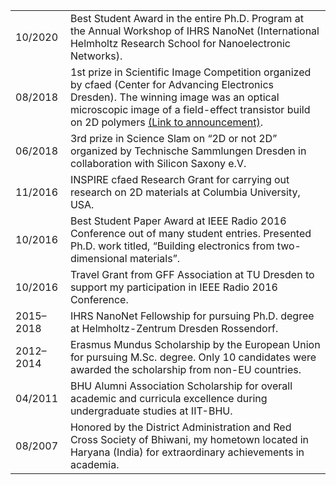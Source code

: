 

|              	|                                                                                                                                                                                                                                           	|
|--------------	|-------------------------------------------------------------------------------------------------------------------------------------------------------------------------------------------------------------------------------------------	|
| 10/2020 	| Best Student Award in the entire Ph.D. Program at the Annual Workshop of IHRS NanoNet (International Helmholtz Research School for Nanoelectronic Networks).                                                                              	|
| 08/2018     	| 1st prize in Scientific Image Competition organized by cfaed (Center for Advancing Electronics Dresden). The winning image was an optical microscopic image of a field-effect transistor build on 2D polymers <a href="https://www.hzdr.de/db/Cms?pOid=56954&pNid=0" target="_blank">(Link to announcement)</a>.	|
| 06/2018     	| 3rd prize in Science Slam on “2D or not 2D” organized by Technische Sammlungen Dresden in collaboration with Silicon Saxony e.V.                                                                                                          	|
| 11/2016     	| INSPIRE cfaed Research Grant for carrying out research on 2D materials at Columbia University, USA.                                                                                                                                       	|
| 10/2016     	| Best Student Paper Award at IEEE Radio 2016 Conference out of many student entries. Presented Ph.D. work titled, “Building electronics from two-dimensional materials”.                                                                   	|
| 10/2016     	| Travel Grant from GFF Association at TU Dresden to support my participation in IEEE Radio 2016 Conference.                                                                                                                                	|
| 2015–2018    	| IHRS NanoNet Fellowship for pursuing Ph.D. degree at Helmholtz-Zentrum Dresden Rossendorf.                                                                                                                                                	|
| 2012–2014    	| Erasmus Mundus Scholarship by the European Union for pursuing M.Sc. degree. Only 10 candidates were awarded the scholarship from non-EU countries.                                                                                        	|
| 04/2011     	| BHU Alumni Association Scholarship for overall academic and curricula excellence during undergraduate studies at IIT-BHU.                                                                                                                 	|
| 08/2007     	| Honored by the District Administration and Red Cross Society of Bhiwani, my hometown located in Haryana (India) for extraordinary achievements in academia.                                                                               	|





